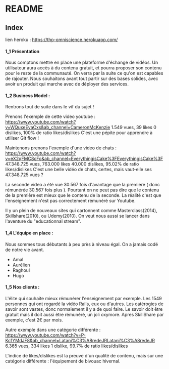 # README

## Index
lien heroku :  https://thp-omniscience.herokuapp.com/



#### 1_1 Présentation 

 Nous comptons mettre en place une plateforme d'échange de vidéos. Un utilisateur aura accès à du contenu gratuit, et pourra proposer son contenu pour le reste de la communauté. On verra par la suite ce qu'on est capables de rajouter. Nous souhaitons avant tout partir sur des bases solides, avec avoir un produit qui marche avec de déployer des services.


#### 1_2 Business Model : 

 Rentrons tout de suite dans le vif du sujet !
 
 Prenons l'exemple de cette video youtube :
 https://www.youtube.com/watch?v=WQuxeEvaCxs&ab_channel=CameronMcKenzie
 1.549 vues, 39 likes 0 dislikes, 100% de ratio likes/dislikes
 C'est une pépite pour apprendre à utiliser Git flow !

 Maintenons prenons l'exemple d'une video de chats :
 https://www.youtube.com/watch?v=eX2qFMC8cFo&ab_channel=EverythingisCake%3FEverythingisCake%3F
 47.348.725 vues, 763.000 likes 40.000 dislikes, 95.02% de ratio likes/dislikes 
 C'est une belle vidéo de chats, certes, mais vaut-elle ses 47.348.725 vues ?

 La seconde video a été vue 30.567 fois d'avantage que la premiere ( donc rémunérée 30.567 fois plus ). Pourtant on ne peut pas dire que le contenu de la première est mieux que le contenu de la seconde. 
 La réalité c'est que l'enseignement n'est pas correctement rémunéré sur Youtube.

 Il y un plein de nouveaux sites qui cartonnent comme Masterclass(2014), Skillshare(2010), ou Udemy(2010).
 On veut nous aussi se lancer dans l'aventure du "educationnal stream".


#### 1_4 L'équipe en place :

 Nous sommes tous débutants à peu près à niveau égal. On a jamais codé de notre vie avant.
- Amal
- Aurélien
- Raghoul
- Hugo

#### 1_5 Nos clients :

L'élite qui souhaite mieux rémunérer l'enseignement par exemple. Les 1549 personnes qui ont regardé la vidéo Rails, eux ou d'autres. Les catérogies de savoir sont vastes, donc normalement il y a de quoi faire.
Le savoir doit être gratuit mais il doit aussi être rémunéré, un joli oxymore. 
Apres SkillShare par exemple, c'est 2€ par mois. 

Autre exemple dans une catégorie différente :
https://www.youtube.com/watch?v=P-Kc1YMdJF8&ab_channel=Latani%C3%A8redeJRLatani%C3%A8redeJR
6.365 vues, 334 likes 1 dislike, 99.7% de ratio likes/dislikes 

L'indice de likes/dislikes est la preuve d'un qualité de contenu, mais sur une catégorie différente : l'équipement de bivouac hivernal.

